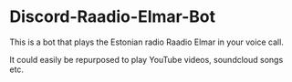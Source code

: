 # Discord-Raadio-Elmar-Bot
This is a bot that plays the Estonian radio Raadio Elmar in your voice call.

It could easily be repurposed to play YouTube videos, soundcloud songs etc.
